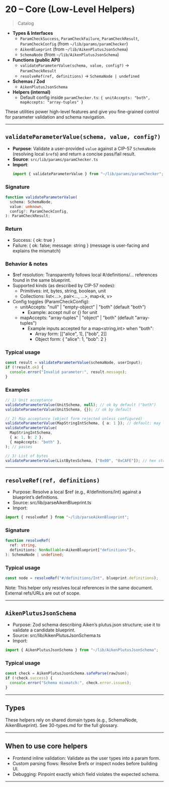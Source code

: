 # 20 – Core (Low-Level Helpers)

> Catalog

- **Types & Interfaces**
  - `ParamCheckSuccess`, `ParamCheckFailure`, `ParamCheckResult`, `ParamCheckConfig` (from `~/lib/params/paramChecker`)
  - `AikenBlueprint` (from `~/lib/AikenPlutusJsonSchema`)
  - `SchemaNode` (from `~/lib/AikenPlutusJsonSchema`)
- **Functions (public API)**
  - `validateParameterValue(schema, value, config?)` → `ParamCheckResult`
  - `resolveRef(ref, definitions)` → `SchemaNode | undefined`
- **Schemas / Zod**
  - `AikenPlutusJsonSchema`
- **Helpers (internal)**
  - Default config inside `paramChecker.ts`: `{ unitAccepts: "both", mapAccepts: "array-tuples" }`

These utilities power high-level features and give you fine-grained control for parameter validation and schema navigation.

---

## `validateParameterValue(schema, value, config?)`

- **Purpose**: Validate a user-provided `value` against a CIP-57 `SchemaNode` (resolving local `$ref`s) and return a concise pass/fail result.
- **Source**: `src/lib/params/paramChecker.ts`
- **Import**:
  ```ts
  import { validateParameterValue } from "~/lib/params/paramChecker";
  ```

### Signature

```ts
function validateParameterValue(
  schema: SchemaNode,
  value: unknown,
  config?: ParamCheckConfig,
): ParamCheckResult;
```

### Return

- Success: { ok: true }
- Failure: { ok: false; message: string } (message is user-facing and explains the mismatch)

### Behavior & notes

- $ref resolution: Transparently follows local #/definitions/... references found in the same blueprint.
- Supported kinds (as described by CIP-57 nodes):
  - Primitives: int, bytes, string, boolean, unit
  - Collections: list<...>, pair<..., ...>, map<k, v>
- Config toggles (ParamCheckConfig):
  - unitAccepts: "null" | "empty-object" | "both" (default "both")
    - Example: accept null or {} for unit
  - mapAccepts: "array-tuples" | "object" | "both" (default "array-tuples")
    - Example inputs accepted for a map<string,int> when "both":
      - Array form: [["alice", 1], ["bob", 2]]
      - Object form: { "alice": 1, "bob": 2 }

### Typical usage

```ts
const result = validateParameterValue(schemaNode, userInput);
if (!result.ok) {
  console.error("Invalid parameter:", result.message);
}
```

### Examples

```ts
// 1) Unit acceptance
validateParameterValue(UnitSchema, null); // ok by default ("both")
validateParameterValue(UnitSchema, {}); // ok by default

// 2) Map acceptance (object form rejected unless configured)
validateParameterValue(MapStringIntSchema, { a: 1 }); // default: may fail
validateParameterValue(
  MapStringIntSchema,
  { a: 1, b: 2 },
  { mapAccepts: "both" },
); // passes

// 3) List of bytes
validateParameterValue(ListBytesSchema, ["0x00", "0xCAFE"]); // hex strings expected
```

---

## `resolveRef(ref, definitions)`

- Purpose: Resolve a local $ref (e.g., #/definitions/Int) against a blueprint’s definitions.
- Source: src/lib/parseAikenBlueprint.ts
- Import:

```ts
import { resolveRef } from "~/lib/parseAikenBlueprint";
```

### Signature

```ts
function resolveRef(
  ref: string,
  definitions: NonNullable<AikenBlueprint["definitions"]>,
): SchemaNode | undefined;
```

### Typical usage

```ts
const node = resolveRef("#/definitions/Int", blueprint.definitions);
```

Note: This helper only resolves local references in the same document. External refs/URLs are out of scope.

---

## `AikenPlutusJsonSchema`

- Purpose: Zod schema describing Aiken’s plutus.json structure; use it to validate a candidate blueprint.
- Source: src/lib/AikenPlutusJsonSchema.ts
- Import:

```ts
import { AikenPlutusJsonSchema } from "~/lib/AikenPlutusJsonSchema";
```

### Typical usage

```ts
const check = AikenPlutusJsonSchema.safeParse(rawJson);
if (!check.success) {
  console.error("Schema mismatch:", check.error.issues);
}
```

---

## Types

These helpers rely on shared domain types (e.g., SchemaNode, AikenBlueprint). See 30-types.md for the full glossary.

---

## When to use core helpers

- Frontend inline validation: Validate as the user types into a param form.
- Custom parsing flows: Resolve $refs or inspect nodes before building UI.
- Debugging: Pinpoint exactly which field violates the expected schema.

---

